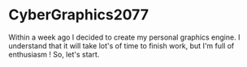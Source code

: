 # CyberGraphics2077
Within a week ago I decided to create my personal graphics engine. I understand that it will take lot's of time to finish work, but I'm full of enthusiasm ! So, let's start.
